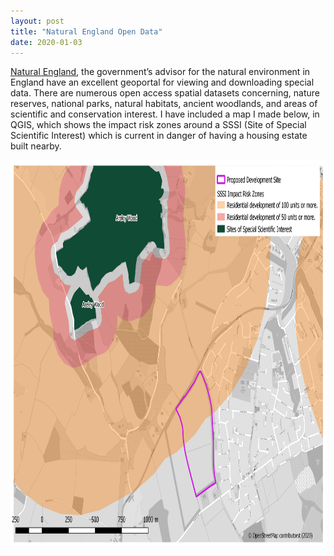 ```yaml
---
layout: post
title: "Natural England Open Data"
date: 2020-01-03
---
```


[Natural England](https://naturalengland-defra.opendata.arcgis.com/), the government’s advisor for the natural environment in England have an excellent geoportal for viewing and downloading special data. There are numerous open access spatial datasets concerning, nature reserves, national parks, natural habitats, ancient woodlands, and areas of scientific and conservation interest. I have included a map I made below, in QGIS, which shows the impact risk zones around a SSSI (Site of Special Scientific Interest) which is current in danger of having a housing estate built nearby.


<img src="/areleywood_sssi_osm.png" alt="Areley Wood SSSI" style="width:877;height:620px;">
